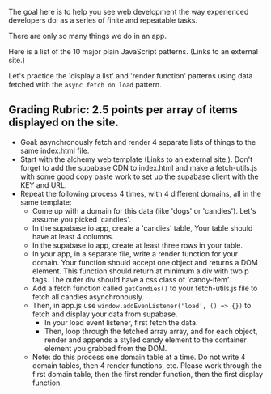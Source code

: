 The goal here is to help you see web development the way experienced developers do: as a series of finite and repeatable tasks.

There are only so many things we do in an app.

Here is a list of the 10 major plain JavaScript patterns. (Links to an external site.)

 Let's practice the 'display a list' and 'render function' patterns using data fetched with the `async fetch on load` pattern. 

## Grading Rubric: 2.5 points per array of items displayed on the site.

- Goal: asynchronously fetch and render 4 separate lists of things to the same index.html file.
- Start with the alchemy web template (Links to an external site.). Don't forget to add the supabase CDN to index.html and make a fetch-utils.js with some good copy paste work to set up the supabase client with the KEY and URL.
- Repeat the following process 4 times, with 4 different domains, all in the same template:
  - Come up with a domain for this data (like 'dogs' or 'candies'). Let's assume you picked 'candies'.
  - In the supabase.io app, create a 'candies' table, Your table should have at least 4 columns.
  - In the supabase.io app, create at least three rows in your table.
  - In your app, in a separate file, write a render function for your domain. Your function should accept one object and returns a DOM element. This function should return at minimum a div with two p tags. The outer div should have a css class of 'candy-item'.
  - Add a fetch function called `getCandies()` to your fetch-utils.js file to fetch all candies asynchronously.
  - Then, in app.js use `window.addEvenListener('load', () => {})` to fetch and display your data from supabase.
    - In your load event listener, first fetch the data.
    - Then, loop through the fetched array array, and for each object, render and appends a styled candy element to the container element you grabbed from the DOM.
  - Note: do this process one domain table at a time. Do not write 4 domain tables, then 4 render functions, etc. Please work through the first domain table, then the first render function, then the first display function.

<!-- 

# HTML Setup

## List page
- divs to hold the single plants
  - each plant should be a link to its detail page (anchor tag)
- big div to hold the list of all plants

### Events
- on load
  - get plants from the database
  - display those plants (loop, render, and append)

### Detail page
- div to hold the plant details

### Events
- on load
  - figure out which plant to go fetch . . .
  - get THIS SINGLE plant from the database
  - display THIS SIGNLE plant (render, and append)

# Step Zero:
## Make a supabase table with a few rows based on the `<thing>` of your choosing :)
  - `<thing>`s should have at least 4 properties.

## Stretch goal ideas
- Sort `<thing>`s by their name.
- Add an input that lets the user filter `<thing>`s on the list page.
- Add additional UI that lets the user sort `<thing>`s on the list page by different properties.
- For practice, make a second supabase table with another `<thing>` and add a second list to the list page. If you did <candies>, now do <candy-shops>, for example. Then, make a separate detail page for just that `<thing>`. Keep all the features from the original app as well.
- If you're feeling ambitious, see if you can get it working so that when you click on an item, it deletes from supabase then re-renders the list
- If you're feeling EVEN MORE ambitious, see if you can figure out how to let users create a `<thing>` in supabase and render it to the page.
- If you are mega-ultra final-form ambitious: see if you can figure out letting a user update a thing from the detail page.

| User should be able to . . .                                                         |             |
| :----------------------------------------------------------------------------------- | ----------: |
| Visit the deployed pages on GitHub pages, with link in the About section of the Github repo|        2 |


| Events                                                                                |             |
| :----------------------------------------------------------------------------------- | ----------: |
| On load on the home page, see a list of `<thing>`s, fetched from supabase                               |        4 |
| On clicking a `<thing>`, user should be taken to that `<thing>`'s detail page.  | 2 |
| Detail page should get the id from the URL and use that id to fetch that `<thing>` from supabase.                                      |        2 |
| Detail page should show the user details about the `<thing>` with more details than on the list page|     2 |

| Functions                                                                                |             |
| :----------------------------------------------------------------------------------- | ----------: |
| PURE: `render<Thing>Card(dog)` : return DOM node |2|
| PURE: `render<ThingDetail(dog)` : return DOM node |2|
| ASYNC: `fetch<Things>()` : return array of `<thing>`s from supabase |2|
| ASYNC: `fetch<Thing>(id)` : return single `<thing>` from supabase |2| -->